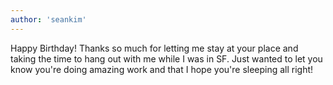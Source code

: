 ```yaml
---
author: 'seankim'
---
```


Happy Birthday! Thanks so much for letting me stay at your place and taking the time to hang out with me while I was in SF. Just wanted to let you know you're doing amazing work and that I hope you're sleeping all right!
